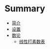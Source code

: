 # Summary

* [简介](README.md)
* [设置](Section1/section_1.md)
* [数论](数论/数论.md)
   * [线性打素数表](数论/线性筛素数)

